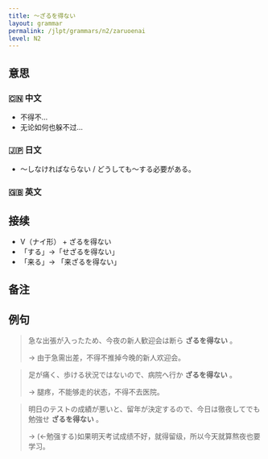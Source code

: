 ```yaml
---
title: 〜ざるを得ない
layout: grammar
permalink: /jlpt/grammars/n2/zaruoenai
level: N2
---
```


## 意思

### 🇨🇳 中文

- 不得不...
- 无论如何也躲不过...

### 🇯🇵 日文

- ～しなければならない / どうしても〜する必要がある。

### 🇬🇧 英文


## 接续

- V（ナイ形） + ざるを得ない
- 「する」→「せざるを得ない」
- 「来る」→ 「来ざるを得ない」

## 备注


## 例句

> 急な出張が入ったため、今夜の新人歓迎会は断ら **ざるを得ない** 。
>
> → 由于急需出差，不得不推掉今晚的新人欢迎会。

> 足が痛く、歩ける状況ではないので、病院へ行か **ざるを得ない** 。
>
> → 腿疼，不能够走的状态，不得不去医院。

> 明日のテストの成績が悪いと、留年が決定するので、今日は徹夜してでも勉強せ **ざるを得ない** 。
>
> → (←勉强する)如果明天考试成绩不好，就得留级，所以今天就算熬夜也要学习。

